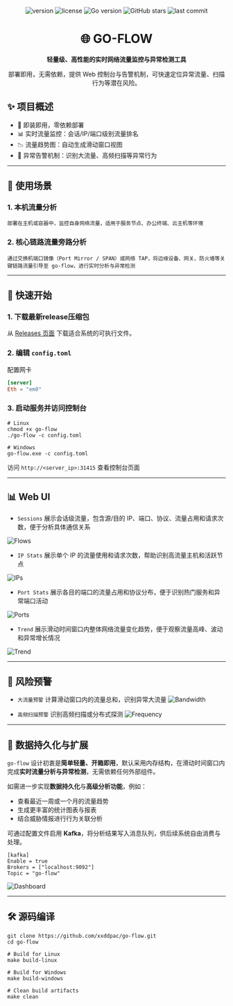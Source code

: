 <p align="center">
  <img src="https://img.shields.io/github/v/tag/xxddpac/go-flow?label=version" alt="version" />
  <img src="https://img.shields.io/github/license/xxddpac/go-flow" alt="license" />
  <img src="https://img.shields.io/badge/Go-1.21-blue" alt="Go version" />
  <img src="https://img.shields.io/github/stars/xxddpac/go-flow?style=social" alt="GitHub stars" />
  <img src="https://img.shields.io/github/last-commit/xxddpac/go-flow" alt="last commit" />
</p>


<h1 align="center">🌐 GO-FLOW</h1>

<p align="center"><strong>轻量级、高性能的实时网络流量监控与异常检测工具</strong></p>

<p align="center">
部署即用，无需依赖，提供 Web 控制台与告警机制，可快速定位异常流量、扫描行为等潜在风险。
</p>

## ✨ 项目概述

- 🚀 即装即用，零依赖部署
- 📊 实时流量监控：会话/IP/端口级别流量排名
- 📉 流量趋势图：自动生成滑动窗口视图
- 🚨 异常告警机制：识别大流量、高频扫描等异常行为
---

## 🧩 使用场景

### 1. 本机流量分析

```
部署在主机或容器中，监控自身网络流量，适用于服务节点、办公终端、云主机等环境
```

### 2. 核心链路流量旁路分析

```
通过交换机端口镜像（Port Mirror / SPAN）或网络 TAP，将边缘设备、网关、防火墙等关键链路流量引导至 go-flow，进行实时分析与异常检测
```

---

## 🚀 快速开始

### 1. 下载最新release压缩包

从 [Releases 页面](https://github.com/xxddpac/go-flow/releases) 下载适合系统的可执行文件。

### 2. 编辑 `config.toml`

配置网卡
```toml
[server]
Eth = "em0"
```

### 3. 启动服务并访问控制台

```
# Linux
chmod +x go-flow
./go-flow -c config.toml

# Windows
go-flow.exe -c config.toml
```

访问 `http://<server_ip>:31415` 查看控制台页面

---

## 📊 Web UI

- `Sessions` 展示会话级流量，包含源/目的 IP、端口、协议、流量占用和请求次数，便于分析具体通信关系

![Flows](https://raw.githubusercontent.com/xxddpac/go-flow/main/image/flows.jpg)

- `IP Stats` 展示单个 IP 的流量使用和请求次数，帮助识别高流量主机和活跃节点

![IPs](https://raw.githubusercontent.com/xxddpac/go-flow/main/image/ips.jpg)

- `Port Stats` 展示各目的端口的流量占用和协议分布，便于识别热门服务和异常端口活动

![Ports](https://raw.githubusercontent.com/xxddpac/go-flow/main/image/ports.jpg)

- `Trend` 展示滑动时间窗口内整体网络流量变化趋势，便于观察流量高峰、波动和异常增长情况

![Trend](https://raw.githubusercontent.com/xxddpac/go-flow/main/image/trend.jpg)

---

## 🚨 风险预警

- `大流量预警` 计算滑动窗口内的流量总和，识别异常大流量
  ![Bandwidth](https://raw.githubusercontent.com/xxddpac/go-flow/main/image/bandwidth.jpg)

- `高频扫描预警` 识别高频扫描或分布式探测
  ![Frequency](https://raw.githubusercontent.com/xxddpac/go-flow/main/image/frequency.jpg)

---

## 💾 数据持久化与扩展

`go-flow` 设计初衷是**简单轻量、开箱即用**，默认采用内存结构，在滑动时间窗口内完成**实时流量分析与异常检测**，无需依赖任何外部组件。

如需进一步实现**数据持久化**与**高级分析功能**，例如：

- 查看最近一周或一个月的流量趋势
- 生成更丰富的统计图表与报表
- 结合威胁情报进行行为关联分析

可通过配置文件启用 **Kafka**，将分析结果写入消息队列，供后续系统自由消费与处理。

```
[kafka]
Enable = true
Brokers = ["localhost:9092"]
Topic = "go-flow"
```  

![Dashboard](https://raw.githubusercontent.com/xxddpac/go-flow/main/image/dashboard.jpg)

---

## 🛠️ 源码编译

```
git clone https://github.com/xxddpac/go-flow.git
cd go-flow

# Build for Linux
make build-linux

# Build for Windows
make build-windows

# Clean build artifacts
make clean
```